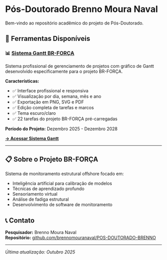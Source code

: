 # Pós-Doutorado Brenno Moura Naval

Bem-vindo ao repositório acadêmico do projeto de Pós-Doutorado.

## 🚀 Ferramentas Disponíveis

### 📊 [Sistema Gantt BR-FORÇA](./gantt-chart/)

Sistema profissional de gerenciamento de projetos com gráfico de Gantt desenvolvido especificamente para o projeto BR-FORÇA.

**Características:**
- ✅ Interface profissional e responsiva
- ✅ Visualização por dia, semana, mês e ano
- ✅ Exportação em PNG, SVG e PDF
- ✅ Edição completa de tarefas e marcos
- ✅ Tema escuro/claro
- ✅ 22 tarefas do projeto BR-FORÇA pré-carregadas

**Período do Projeto:** Dezembro 2025 - Dezembro 2028

[**→ Acessar Sistema Gantt**](./gantt-chart/)

---

## 📋 Sobre o Projeto BR-FORÇA

Sistema de monitoramento estrutural offshore focado em:
- Inteligência artificial para calibração de modelos
- Técnicas de aprendizado profundo 
- Sensoriamento virtual
- Análise de fadiga estrutural
- Desenvolvimento de software de monitoramento

## 📞 Contato

**Pesquisador:** Brenno Moura Naval  
**Repositório:** [github.com/brennomouranaval/POS-DOUTORADO-BRENNO](https://github.com/brennomouranaval/POS-DOUTORADO-BRENNO)

---

*Última atualização: Outubro 2025*